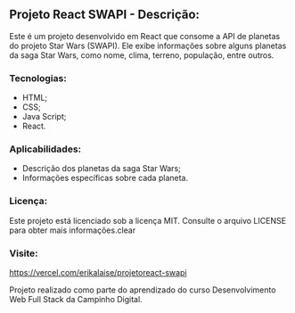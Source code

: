 ## Projeto React SWAPI - Descrição:

Este é um projeto desenvolvido em React que consome a API de planetas do projeto Star Wars (SWAPI). Ele exibe informações sobre alguns planetas da saga Star Wars, como nome, clima, terreno, população, entre outros.

### Tecnologias:

* HTML;
* CSS;
* Java Script;
* React.

### Aplicabilidades:

* Descrição dos planetas da saga Star Wars;
* Informações específicas sobre cada planeta.

### Licença:

Este projeto está licenciado sob a licença MIT. Consulte o arquivo LICENSE para obter mais informações.clear


### Visite:

https://vercel.com/erikalaise/projetoreact-swapi

Projeto realizado como parte do aprendizado do curso Desenvolvimento Web Full Stack da Campinho Digital.



